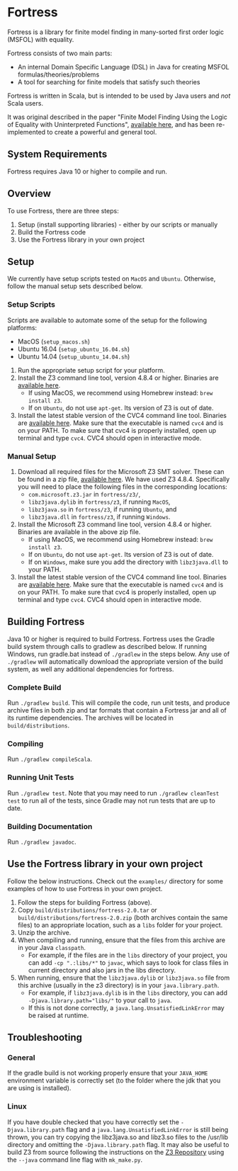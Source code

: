 # Fortress

Fortress is a library for finite model finding in many-sorted first order logic (MSFOL) with equality.

Fortress consists of two main parts:
* An internal Domain Specific Language (DSL) in Java for creating MSFOL formulas/theories/problems
* A tool for searching for finite models that satisfy such theories

Fortress is written in Scala, but is intended to be used by Java users and *not* Scala users.

It was original described in the paper "Finite Model Finding Using the Logic of Equality with Uninterpreted Functions", [available here](https://cs.uwaterloo.ca/~nday/pdf/refereed/2016-VaDa-fm.pdf), and has been re-implemented to create a powerful and general tool.

## System Requirements
Fortress requires Java 10 or higher to compile and run.

## Overview

To use Fortress, there are three steps:
1. Setup  (install supporting libraries) - either by our scripts or manually
2. Build the Fortress code
3. Use the Fortress library in your own project

## Setup

We currently have setup scripts tested on `MacOS` and `Ubuntu`.  Otherwise, follow the manual setup sets described below.

### Setup Scripts
Scripts are available to automate some of the setup for the following platforms:
* MacOS (`setup_macos.sh`)
* Ubuntu 16.04 (`setup_ubuntu_16.04.sh`)
* Ubuntu 14.04 (`setup_ubuntu_14.04.sh`)

1. Run the appropriate setup script for your platform.
2. Install the Z3 command line tool, version 4.8.4 or higher. Binaries are [available here](https://github.com/Z3Prover/z3/releases).
    * If using MacOS, we recommend using Homebrew instead: `brew install z3`.
    * If on `Ubuntu`, do not use `apt-get`. Its version of Z3 is out of date.
3. Install the latest stable version of the CVC4 command line tool. Binaries are [available here](https://cvc4.github.io/downloads.html). Make sure that the executable is named `cvc4` and is on your PATH. To make sure that cvc4 is properly installed, open up terminal and type `cvc4`. CVC4 should open in interactive mode.

### Manual Setup
1. Download all required files for the Microsoft Z3 SMT solver. These can be found in a zip file, [available here](https://github.com/Z3Prover/z3/releases).
    We have used Z3 4.8.4.
    Specifically you will need to place the following files in the corresponding locations:
    * `com.microsoft.z3.jar` in `fortress/z3/`,
    * `libz3java.dylib` in `fortress/z3`, if running `MacOS`,
    * `libz3java.so` in `fortress/z3`, if running `Ubuntu`, and
    * `libz3java.dll` in `fortress/z3`, if running `Windows`.
2. Install the Microsoft Z3 command line tool, version 4.8.4 or higher. Binaries are available in the above zip file.
    * If using MacOS, we recommend using Homebrew instead: `brew install z3`.
    * If on `Ubuntu`, do not use `apt-get`. Its version of Z3 is out of date.
    * If on `Windows`, make sure you add the directory with `libz3java.dll` to your PATH.
3. Install the latest stable version of the CVC4 command line tool. Binaries are [available here](https://cvc4.github.io/downloads.html). Make sure that the executable is named `cvc4` and is on your PATH. To make sure that cvc4 is properly installed, open up terminal and type `cvc4`. CVC4 should open in interactive mode.

## Building Fortress

Java 10 or higher is required to build Fortress.
Fortress uses the Gradle build system through calls to gradlew as described below. If running Windows, run gradle.bat instead of `./gradlew` in the steps below.  Any use of `./gradlew` will automatically download the appropriate version of the build system, as well any additional dependencies for fortress.

### Complete Build
Run `./gradlew build`.
This will compile the code, run unit tests, and produce archive files in both zip and tar formats that contain a Fortress jar and all of its runtime dependencies.
The archives will be located in `build/distributions`.

### Compiling
Run `./gradlew compileScala`.

### Running Unit Tests
Run `./gradlew test`.
Note that you may need to run `./gradlew cleanTest test` to run all of the tests, since Gradle may not run tests that are up to date.

### Building Documentation
Run `./gradlew javadoc`.

## Use the Fortress library in your own project

Follow the below instructions.
Check out the `examples/` directory for some examples of how to use Fortress in your own project.

1. Follow the steps for building Fortress (above).
2. Copy `build/distributions/fortress-2.0.tar` or `build/distributions/fortress-2.0.zip` (both archives contain the same files) to an appropriate location, such as a `libs` folder for your project.
3. Unzip the archive.
4. When compiling and running, ensure that the files from this archive are in your Java `classpath`.
    * For example, if the files are in the `libs` directory of your project, you can add `-cp ".:libs/*"` to `javac`, which says to look for class files in current directory and also jars in the libs directory.
5. When running, ensure that the `libz3java.dylib` or `libz3java.so` file from this archive (usually in the z3 directory) is in your `java.library.path`.
    * For example, if `libz3java.dylib` is in the `libs` directory, you can add `-Djava.library.path="libs/"` to your call to `java`.
    * If this is not done correctly, a `java.lang.UnsatisfiedLinkError` may be raised at runtime.
    
## Troubleshooting

### General
If the gradle build is not working properly ensure that your `JAVA_HOME` environment variable is correctly set (to the folder where the jdk that you are using is installed).

### Linux
If you have double checked that you have correctly set the `-Djava.library.path` flag and a `java.lang.UnsatisfiedLinkError` is still being thrown, you can try copying the libz3java.so and libz3.so files to the /usr/lib directory and omitting the `-Djava.library.path` flag. It may also be useful to build Z3 from source following the instructions on the [Z3 Repository](https://github.com/Z3Prover/z3#building-z3-using-make-and-gccclang) using the `--java` command line flag with `mk_make.py`.
